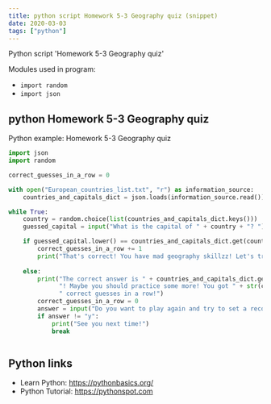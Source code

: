 ```yaml
---
title: python script Homework 5-3 Geography quiz (snippet)
date: 2020-03-03
tags: ["python"]
---
```

Python script 'Homework 5-3 Geography quiz'


Modules used in program: 
* `import random`
* `import json`

## python Homework 5-3 Geography quiz

Python example: Homework 5-3 Geography quiz

```python
import json
import random

correct_guesses_in_a_row = 0

with open("European_countries_list.txt", "r") as information_source:
    countries_and_capitals_dict = json.loads(information_source.read())

while True:
    country = random.choice(list(countries_and_capitals_dict.keys()))
    guessed_capital = input("What is the capital of " + country + "? ").lower()

    if guessed_capital.lower() == countries_and_capitals_dict.get(country).lower():
        correct_guesses_in_a_row += 1
        print("That's correct! You have mad geography skillzz! Let's try another one!")
        
    else:
        print("The correct answer is " + countries_and_capitals_dict.get(country) +
              "! Maybe you should practice some more! You got " + str(correct_guesses_in_a_row) +
              " correct guesses in a row!")
        correct_guesses_in_a_row = 0
        answer = input("Do you want to play again and try to set a record? Y/N: ").lower()
        if answer != "y":
            print("See you next time!")
            break



```

## Python links

- Learn Python: https://pythonbasics.org/
- Python Tutorial: https://pythonspot.com
